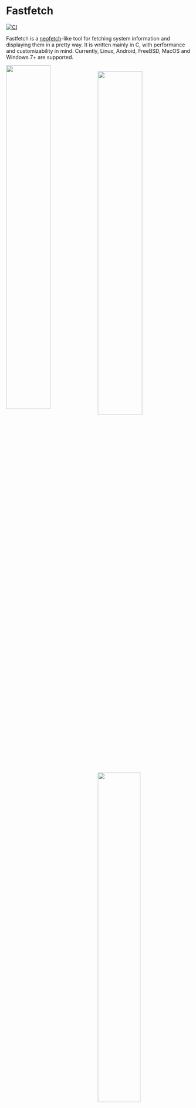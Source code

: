 # Fastfetch

[![CI](https://github.com/fastfetch-cli/fastfetch/actions/workflows/ci.yml/badge.svg)](https://github.com/fastfetch-cli/fastfetch/actions/workflows/ci.yml)

Fastfetch is a [neofetch](https://github.com/dylanaraps/neofetch)-like tool for fetching system information and displaying them in a pretty way. It is written mainly in C, with performance and customizability in mind. Currently, Linux, Android, FreeBSD, MacOS and Windows 7+ are supported.

<img src="screenshots/example1.png" width="49%" align="left" />
<img src="https://upload.wikimedia.org/wikipedia/commons/2/24/Transparent_Square_Tiles_Texture.png" width="49%" height="16px" align="left" />
<img src="screenshots/example4.png" width="49%" align="left" />
<img src="https://upload.wikimedia.org/wikipedia/commons/2/24/Transparent_Square_Tiles_Texture.png" width="49%" height="16px" align="left" />
<img src="screenshots/example2.png" width="48%" align="top" />
<img src="screenshots/example3.png" width="48%" align="top" />
<img src="screenshots/example5.png" height="15%" align="top" />

There are [screenshots on different platforms](https://github.com/fastfetch-cli/fastfetch/wiki)

## Customization

With customization and speed being two competing goals, this project actually builds two executables:

* The main one is `fastfetch`, which can be very greatly configured via flags. These flags can be made persistent by modifying `$XDG_CONFIG_HOME/fastfetch/config.conf`. To view the available options, run `fastfetch --help`.
* The second executable is called `flashfetch`, which is configured at compile time to eliminate any possible overhead. Configuration of it can be very easily done in [`src/flashfetch.c`](src/flashfetch.c).

Currently, the performance difference is measurable, but too small to be recognizable by humans. But with more options planned, the leap will get bigger over time and on slow machines this might actually make a difference.

There are some premade config files in [`presets`](presets), including the ones used for the screenshots above. You can load them using `--load-config <filename>`. They may also serve as a good example for format arguments.

Logos can be heavily customized too; see the [logo documentation](https://github.com/fastfetch-cli/fastfetch/wiki/Logo-options) for more information.

## Dependencies

Fastfetch dynamically loads needed libraries if they are available. On Linux, its only hard dependencies are `libc` (any implementation of the c standard library), `libdl` and [`libpthread`](https://man7.org/linux/man-pages/man7/pthreads.7.html) (if built with multithreading support). They are all shipped with [`glibc`](https://www.gnu.org/software/libc/), which is already installed on most Linux distributions.

The following libraries are used if present at runtime:

### Linux and FreeBSD

* [`libpci`](https://github.com/pciutils/pciutils): GPU output.
* [`libvulkan`](https://www.vulkan.org/): Vulkan module & fallback for GPU output.
* [`libxcb-randr`](https://xcb.freedesktop.org/),
    [`libXrandr`](https://gitlab.freedesktop.org/xorg/lib/libxrandr),
    [`libxcb`](https://xcb.freedesktop.org/),
    [`libX11`](https://gitlab.freedesktop.org/xorg/lib/libx11): At least one of them sould be present in X11 sessions for better display detection and faster WM detection. The `*randr` ones provide multi monitor support The `libxcb*` ones usually have better performance.
* [`libwayland-client`](https://wayland.freedesktop.org/): Better display performance and output in wayland sessions. Supports different refresh rates per monitor.
* [`libGIO`](https://developer.gnome.org/gio/unstable/): Needed for values that are only stored GSettings.
* [`libDConf`](https://developer.gnome.org/dconf/unstable/): Needed for values that are only stored in DConf + Fallback for GSettings.
* [`libmagickcore` (ImageMagick)](https://www.imagemagick.org/): Images in terminal using sixel or kitty graphics protocol.
* [`libchafa`](https://github.com/hpjansson/chafa): Image output as ascii art.
* [`libZ`](https://www.zlib.net/): Faster image output when using kitty graphics protocol.
* [`libDBus`](https://www.freedesktop.org/wiki/Software/dbus): Bluetooth, Player & Media detection.
* [`libEGL`](https://www.khronos.org/registry/EGL/),
    [`libGLX`](https://dri.freedesktop.org/wiki/GLX/),
    [`libOSMesa`](https://docs.mesa3d.org/osmesa.html): At least one of them is needed by the OpenGL module for gl context creation.
* [`libOpenCL`](https://www.khronos.org/opencl/): OpenCL module
* [`libXFConf`](https://gitlab.xfce.org/xfce/xfconf): Needed for XFWM theme and XFCE Terminal font.
* [`libsqlite3`](https://www.sqlite.org/index.html): Needed for pkg & rpm package count.
* [`librpm`](http://rpm.org/): Slower fallback for rpm package count. Needed on openSUSE.
* [`libnm`](https://networkmanager.dev/docs/libnm/latest/): Used for Wifi detection.
* [`libpulse`](https://freedesktop.org/software/pulseaudio/doxygen/): Used for Sound detection.
* [`libddcutil`](https://github.com/rockowitz/ddcutil): Used for brightness detection of external displays

### macOS

* [`MediaRemote`](https://iphonedev.wiki/index.php/MediaRemote.framework): Need for Media detection. It's a private framework provided by newer macOS system.
* [`DisplayServices`](https://developer.apple.com/forums/thread/666383#663154022): Need for screen brightness detection. It's a private framework provided by newer macOS system.
* [`MoltenVK`](https://github.com/KhronosGroup/MoltenVK): Vulkan driver for macOS. [`molten-vk`](https://github.com/Homebrew/homebrew-core/blob/HEAD/Formula/molten-vk.rb)
* [`libmagickcore` (ImageMagick)](https://www.imagemagick.org/): Images in terminal using sixel graphics protocol. [`imagemagick`](https://github.com/Homebrew/homebrew-core/blob/HEAD/Formula/imagemagick.rb)
* [`libchafa`](https://github.com/hpjansson/chafa): Image output as ascii art. [`chafa`](https://github.com/Homebrew/homebrew-core/blob/HEAD/Formula/chafa.rb)
* [`libsqlite3`](https://www.sqlite.org/index.html): Used for fast wallpaper detection ( fallback to AppleScript )

For the image logo, iTerm with iterm image protocol should work. Apple Terminal is not supported.

### Windows

* [`wlanapi`](https://learn.microsoft.com/en-us/windows/win32/api/wlanapi/): A system dll which isn't supported by Windows Server by default. Used for Wifi info detection.
* [`libvulkan`](https://www.vulkan.org/): Vulkan module. Usually has been provided by GPU drivers. [`vulkan-loader`](https://github.com/msys2/MINGW-packages/tree/master/mingw-w64-vulkan-loader) [`vulkan-headers`](https://github.com/msys2/MINGW-packages/tree/master/mingw-w64-vulkan-headers)
* [`libOpenCL`](https://www.khronos.org/opencl/): OpenCL module. [`opencl-icd`](https://github.com/msys2/MINGW-packages/tree/master/mingw-w64-opencl-icd)

Note: In Windows 7, 8 and 8.1, [ConEmu](https://conemu.github.io/en/AnsiEscapeCodes.html) is required to run fastfetch due to [the lack of ASCII escape code native support](https://en.wikipedia.org/wiki/ANSI_escape_code#DOS,_OS/2,_and_Windows). In addition, as fastfetch for Windows targets [UCRT](https://learn.microsoft.com/en-us/cpp/windows/universal-crt-deployment) C runtime library, [it must be installed manually](https://support.microsoft.com/en-us/topic/update-for-universal-c-runtime-in-windows-c0514201-7fe6-95a3-b0a5-287930f3560c) as UCRT is only pre-installed in Windows 10 and later.

For the image logo, only chafa is supported due to [a design flaw of ConPTY](https://github.com/microsoft/terminal/issues/1173). In addition, chafa support is not included by default due to the massive dependencies of imagemagick. You must built it yourself.

### Android

* [`freetype`](https://www.freetype.org/): Used for Termux font detection. [`freetype`](https://github.com/termux/termux-packages/tree/master/packages/freetype)
* [`libvulkan`](https://www.vulkan.org/): Vulkan module, also used for GPU detection. Usually has been provided by Android system. [`vulkan-loader-android`](https://github.com/termux/termux-packages/tree/master/packages/vulkan-loader-android) [`vulkan-headers`](https://github.com/termux/termux-packages/tree/master/packages/vulkan-headers)
* [`termux-api`](https://github.com/termux/termux-api-package): Used for Wifi / Battery detection. Read [the official doc](https://wiki.termux.com/wiki/Termux:API) for detail or if you hang on these modules (IMPORTANT). [`termux-api`](https://github.com/termux/termux-packages/tree/master/packages/termux-api)

## Support status
All categories not listed here should work without needing a specific implementation.

##### Available Modules
```
Battery, Bios, Bluetooth, Board, Break, Brightness, Colors, Command, CPU, CPUUsage, Cursor, Custom, Date, DateTime, DE, Disk, Display, Font, Gamepad, GPU, Host, Icons, Kernel, LM, Locale, LocalIP, Media, Memory, OpenCL, OpenGL, Packages, Player, Power Adapter, Processes, PublicIP, Separator, OS, Shell, Sound, Swap, Terminal, Terminal Font, Theme, Time, Title, Uptime, Vulkan, Wallpaper, Wifi, WM, WMTheme
```

##### Builtin logos
```
AlmaLinux, Alpine, Android, Arch, Arco, Artix, Bedrock, BSD, CachyOS, CentOS, CRUX, Crystal, Debian, Deepin, Devuan, Endeavour, Enso, Exherbo, Fedora, FreeBSD, Garuda, Gentoo, GhostBSD, KDE Neon, KISS, Kubuntu, LangitKetujuh, Linux, MacOS, Manjaro, Mint, MSYS2, NixOS, Nobara, OpenSUSE, OpenSUSE LEAP, OpenSUSE Tumbleweed, Parabola, Pop!_OS, Raspbian, RebornOS, RedstarOS, Rocky, Rosa, Slackware, Solus, SteamOS, Ubuntu, Vanilla, Void, Windows, Windows 11, Windows 8, Zorin
```

##### Package managers
```
apk, brew, Chocolatey, dpkg, emerge, eopkg, Flatpak, MacPorts, nix, Pacman, paludis, pkg, pkgtool, rpm, scoop, Snap, xbps
```

##### WM themes
```
DWM (Windows), KWin, Marco, Muffin, Mutter, Openbox (LXDE, LXQT & without DE), Quartz Compositor (macOS), XFWM
```

##### DE versions
```
Budgie, Cinnamon, Gnome, KDE Plasma, LXQt, Mate, XFCE4
```

##### Terminal fonts
```
Alacritty, Apple Terminal, ConEmu, Deepin Terminal, foot, Gnome Terminal, iTerm2, Kitty, Konsole, LXTerminal, MATE Terminal, mintty, QTerminal, Tabby, Terminator, Termux, Tilix, TTY, Warp, WezTerm, Windows Terminal, XFCE4 Terminal
```

## Building

fastfetch uses [`cmake`](https://cmake.org/) for building. [`pkg-config`](https://www.freedesktop.org/wiki/Software/pkg-config/) is recommended for better library detection. The simplest steps to build the fastfetch and flashfetch binaries are:
```bash
mkdir -p build
cd build
cmake ..
cmake --build . --target fastfetch --target flashfetch
```

If the build process fails to find the headers for a library listed in [dependencies](#dependencies), fastfetch will simply build without support for that specific feature. This means, it won't look for it at runtime and just act like it isn't available.

### Building on Windows

Currently GCC or clang is required (MSVC is not supported). MSYS2 with CLANG64 subsystem (or CLANGARM64 if needed) is suggested (and tested) to build fastfetch. If you need Windows 7 / 8.x support, using MINGW64 is suggested.

1. Install [MSYS2](https://www.msys2.org/#installation)
1. Open `MSYS2 / CLANG64` (not `MSYS2 / MSYS`, which targets cygwin C runtime)
1. Install dependencies
```bash
pacman -Syu mingw-w64-clang-x86_64-cmake mingw-w64-clang-x86_64-pkgconf mingw-w64-clang-x86_64-clang mingw-w64-clang-x86_64-vulkan-loader mingw-w64-clang-x86_64-opencl-icd
```

Follow the building instructions of Linux next.

## Packaging

### Repositories

[![Packaging status](https://repology.org/badge/vertical-allrepos/fastfetch.svg?header=)](https://repology.org/project/fastfetch/versions)

### Manual

* DEB / RPM package: `cmake --build . --target package`
* Install directly: `cmake --install . --prefix /usr/local`

## FAQ

Q: Why do you need a very performant version of neofetch?
> I like putting neofetch in my ~/.bashrc to have a system overwiew whenever I use the terminal, but the slow speed annoyed me, so I created this. Also neofetch didn't output everything correctly (e.g Font is displayed as "[Plasma], Noto Sans, 10 [GTK2/3]") and writing my own tool gave me the possibility to fine tune it to run perfectly on at least my configuration.

Q: It does not display [*] correctly for me, what can I do?
> This is most likely because your system is not implemented (yet). At the moment I am focusing more on making the core app better, than adding more configurations. Feel free to open a pull request if you want to add support for your configuration
